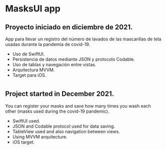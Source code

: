# MasksUI app

## Proyecto iniciado en diciembre de 2021.

App para llevar un registro del número de lavados de las mascarillas de tela usadas durante la pandemia de covid-19.

* Uso de SwiftUI.
* Persistencia de datos mediante JSON y protocolo Codable.
* Uso de tablas y navegación entre vistas.
* Arquitectura MVVM.
* Target para iOS.

#

## Project started in December 2021.

You can register your masks and save how many times you wash each other (masks used during the covid-19 pandemic).

* SwiftUI used.
* JSON and Codable protocol used for data saving.
* TableView used and also navigation between views.
* Using MVVM arquitecture.
* iOS target.
